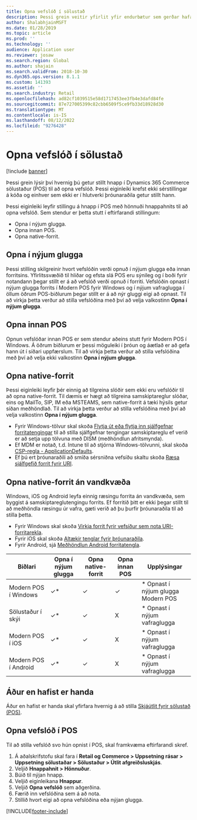 ```yaml
---
title: Opna vefslóð í sölustað
description: Þessi grein veitir yfirlit yfir endurbætur sem gerðar hafa verið á vöru- og viðskiptavinaleitarvirkni í Dynamics 365 Commerce.
author: ShalabhjainMSFT
ms.date: 01/28/2019
ms.topic: article
ms.prod: ''
ms.technology: ''
audience: Application user
ms.reviewer: josaw
ms.search.region: Global
ms.author: shajain
ms.search.validFrom: 2018-10-30
ms.dyn365.ops.version: 8.1.1
ms.custom: 141393
ms.assetid: ''
ms.search.industry: Retail
ms.openlocfilehash: ad82cf1039515e58d1717453ee3fb4e3dafd84fe
ms.sourcegitcommit: 87e727005399c82cbb6509f5ce9fb33d18928d30
ms.translationtype: MT
ms.contentlocale: is-IS
ms.lasthandoff: 08/12/2022
ms.locfileid: "9276428"
---
```

# <a name="open-url-in-pos"></a>Opna vefslóð í sölustað

[!include [banner](includes/banner.md)]

Þessi grein lýsir því hvernig þú getur stillt hnapp í Dynamics 365 Commerce sölustaður (POS) til að opna vefslóð. Þessi eiginleiki krefst ekki sérstillingar á kóða og einhver sem ekki er í hlutverki þróunaraðila getur stillt hann. 

Þessi eiginleiki leyfir stillingu á hnapp í POS með hönnuði hnappahnits til að opna vefslóð. Sem stendur er þetta stutt í eftirfarandi stillingum:

- Opna í nýjum glugga.
- Opna innan POS.
- Opna native-forrit.

## <a name="open-in-new-window"></a>Opna í nýjum glugga

Þessi stilling skilgreinir hvort vefslóðin verði opnuð í nýjum glugga eða innan forritsins. Yfirlitssvæðið til hliðar og efsta slá POS eru sýnileg og í boði fyrir notandann þegar stillt er á að vefslóð verði opnuð í forriti. Vefslóðin opnast í nýjum glugga forrits í Modern POS fyrir Windows og í nýjum vafraglugga í öllum öðrum POS-biðlurum þegar stillt er á að nýr gluggi eigi að opnast. Til að virkja þetta verður að stilla vefslóðina með því að velja valkostinn **Opna í nýjum glugga**.

## <a name="open-within-pos"></a>Opna innan POS

Opnun vefslóðar innan POS er sem stendur aðeins stutt fyrir Modern POS í Windows. Á öðrum biðlurum er þessi möguleiki í þróun og áætlað er að gefa hann út í síðari uppfærslum. Til að virkja þetta verður að stilla vefslóðina með því að velja ekki valkostinn **Opna í nýjum glugga**.

## <a name="open-a-native-app"></a>Opna native-forrit

Þessi eiginleiki leyfir þér einnig að tilgreina slóðir sem ekki eru vefslóðir til að opna native-forrit. Til dæmis er hægt að tilgreina samskiptareglur slóðar, eins og MailTo, SIP, IM eða MSTEAMS, sem native-forrit á tæki hýsils getur síðan meðhöndlað. Til að virkja þetta verður að stilla vefslóðina með því að velja valkostinn **Opna í nýjum glugga**.

- Fyrir Windows-tölvur skal skoða [Flytja út eða flytja inn sjálfgefnar forritatengingar](/windows-hardware/manufacture/desktop/export-or-import-default-application-associations) til að stilla sjálfgefnar tengingar samskiptareglu ef verið er að setja upp tölvuna með DISM (meðhöndlun afritsmynda).
- Ef MDM er notað, t.d. Intune til að stjórna Windows-tölvunni, skal skoða [CSP-regla - ApplicationDefaults](/windows/client-management/mdm/policy-csp-applicationdefaults).
- Ef þú ert þróunaraðili að smíða sérsniðna vefsíðu skaltu skoða [Ræsa sjálfgefið forrit fyrir URI](/windows/uwp/launch-resume/launch-default-app).

## <a name="open-a-native-app-seamlessly"></a>Opna native-forrit án vandkvæða

Windows, iOS og Android leyfa einnig ræsingu forrita án vandkvæða, sem byggist á samskiptareglutengingu forrits. Ef forritið þitt er ekki þegar stillt til að meðhöndla ræsingu úr vafra, gæti verið að þu þurfir þróunaraðila til að stilla þetta.

- Fyrir Windows skal skoða [Virkja forrit fyrir vefsíður sem nota URI-forritarekla](/windows/uwp/launch-resume/web-to-app-linking).
- Fyrir iOS skal skoða [Altækir tenglar fyrir þróunaraðila](https://developer.apple.com/ios/universal-links/).
- Fyrir Android, sjá [Meðhöndlun Android forritatengla](https://developer.android.com/training/app-links/).

| Biðlari                | Opna í nýjum glugga | Opna native-forrit | Opna innan POS | Upplýsingar                           |
|-----------------------|--------------------|-----------------|-----------------|-----------------------------------|
| Modern POS í Windows | ✓\*                | ✓               | ✓              | \* Opnast í nýjum glugga Modern POS |
| Sölustaður í skýi             | ✓\*                | ✓               | X              | \* Opnast í nýjum vafraglugga        |
| Modern POS í iOS     | ✓\*                | ✓               | X              | \* Opnast í nýjum vafraglugga        |
| Modern POS í Android | ✓\*                | ✓               | X              | \* Opnast í nýjum vafraglugga        |

## <a name="before-you-begin"></a>Áður en hafist er handa

Áður en hafist er handa skal yfirfara hvernig á að stilla [Skjáútlit fyrir sölustað (POS)](pos-screen-layouts.md).

## <a name="open-url-in-pos"></a>Opna vefslóð í POS

Til að stilla vefslóð svo hún opnist í POS, skal framkvæma eftirfarandi skref.

1. Á aðalskrifstofu skal fara í **Retail og Commerce \> Uppsetning rásar \> Uppsetning sölustaðar \> Sölustaður \> Útlit afgreiðsluskjás**.
2. Veljið **Hnappahnit \> Hönnuður**.
3. Búið til nýjan hnapp.
4. Veljið eiginleikana **Hnappur**.
5. Veljið **Opna vefslóð** sem aðgerðina.
6. Færið inn vefslóðina sem á að nota.
7. Stillið hvort eigi að opna vefslóðina eða nýjan glugga.


[!INCLUDE[footer-include](../includes/footer-banner.md)]
